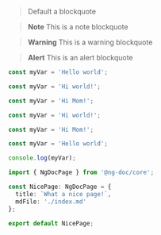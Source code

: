> Default a blockquote

> **Note**
> This is a note blockquote

> **Warning**
> This is a warning blockquote

> **Alert**
> This is an alert blockquote

```typescript name="my-file.ts"
const myVar = 'Hello world';
```

```typescript group="my-group1" name="world"
const myVar = 'Hi world!';
```

```typescript group="my-group1" name="mom"
const myVar = 'Hi Mom!';
```

```typescript group="my-group2" name="world"
const myVar = 'Hi world!';
```

```typescript group="my-group2" name="mom" active
const myVar = 'Hi Mom!';
```

```typescript {3}
const myVar = 'Hello world';

console.log(myVar);
```

```typescript {1,3-5,8}
import { NgDocPage } from '@ng-doc/core';

const NicePage: NgDocPage = {
  title: `What a nice page!`,
  mdFile: './index.md'
};

export default NicePage;
```
